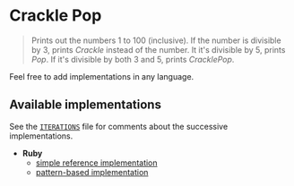 Crackle Pop
===========

> Prints out the numbers 1 to 100 (inclusive). If the number is divisible by 3, prints _Crackle_ instead of the number. It it's divisible by 5, prints _Pop_. If it's divisible by both 3 and 5, prints _CracklePop_.

Feel free to add implementations in any language.

Available implementations
-------------------------

See the [`ITERATIONS`](ITERATIONS.md) file for comments about the successive implementations.

- **Ruby**
  - [simple reference implementation](ruby/01_reference)
  - [pattern-based implementation](ruby/02_pattern)
